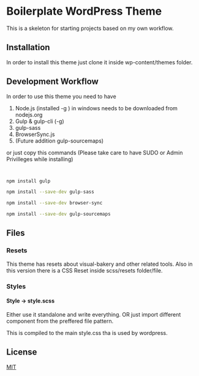 # Boilerplate WordPress Theme

This is a skeleton for starting projects based on my own workflow.

## Installation

In order to install this theme just clone it inside wp-content/themes folder.


## Development Workflow

In order to use this theme you need to have 
1. Node.js (installed -g  )  in windows needs to be downloaded from nodejs.org
2. Gulp & gulp-cli (-g)
3. gulp-sass
4. BrowserSync.js
5. (Future addition  gulp-sourcemaps)

or just copy this commands (Please take care to have SUDO or Admin Privilleges while installing)
```bash


npm install gulp

npm install --save-dev gulp-sass

npm install --save-dev browser-sync

npm install --save-dev gulp-sourcemaps

```

## Files

### Resets
This theme has resets about visual-bakery and other related tools.
Also in this version there is a CSS Reset inside scss/resets folder/file.

### Styles

#### Style -> style.scss 
Either use it standalone and write everything.
OR just import different component from the preffered file pattern.


This is compiled to the main style.css tha is used by wordpress.


## License
[MIT](https://choosealicense.com/licenses/mit/)
